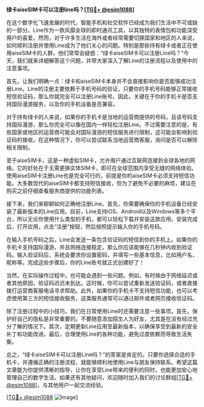 **绿卡aiseSIM卡可以注册line吗？[[TG💪+ @esim1088](https://t.me/s/esim1088)]**

在这个数字化飞速发展的时代，智能手机和社交软件已经成为我们生活中不可或缺的一部分。Line作为一款风靡全球的即时通讯工具，以其独特的表情包和功能深受用户的喜爱。然而，对于许多生活在海外或者经常需要切换国家和地区的人来说，如何顺利注册并使用Line成为了他们关心的问题。特别是那些持有绿卡或者正在使用aiseSIM卡的人群，他们常常会疑惑：“绿卡aiseSIM卡可以注册Line吗？”今天，我们就来详细解答这个问题，并带大家深入了解Line的注册流程以及使用中的注意事项。

首先，让我们明确一点：绿卡和aiseSIM卡本身并不会直接影响你是否能够成功注册Line。Line的注册主要依赖于手机号码的验证，只要你的手机号码能够正常接收短信验证码，那么你就完全可以注册Line账号。因此，关键在于你的手机卡是否支持国际漫游服务，以及你的手机设备是否兼容。

对于持有绿卡的人来说，如果你的手机卡是当地的运营商提供的号码，且该号码支持国际漫游，那么你完全可以像在国内一样轻松注册Line。不过需要注意的是，有些国家或地区的运营商可能会对国际漫游的短信服务进行限制，这可能会影响到验证码的接收。在这种情况下，你可以尝试联系当地运营商客服，询问是否可以解除相关限制。

至于aiseSIM卡，这是一种虚拟SIM卡，允许用户通过互联网连接到全球各地的网络。它的好处在于无需更换实体SIM卡，即可在全球范围内享受无缝的网络体验。使用aiseSIM卡注册Line也是完全可行的，前提是你的aiseSIM卡必须支持短信功能。大多数现代的aiseSIM卡都支持短信接收，但为了避免不必要的麻烦，建议在购买之前仔细查看服务商提供的功能列表。

接下来，我们来聊聊如何正确地注册Line。首先，你需要确保你的手机设备已经安装了最新版本的Line应用。目前，Line支持iOS、Android以及Windows等多个平台，所以无论你使用什么类型的手机，都可以轻松下载并安装这款应用。安装完成后，打开应用，点击“注册”按钮，然后按照提示输入你的手机号码。

在输入手机号码之后，Line会发送一条包含验证码的短信到你的手机上。如果你的手机卡支持国际漫游，并且网络连接稳定，那么你应该能够在几秒钟内收到验证码。输入验证码后，系统会要求你设置密码，并填写一些基本信息，比如用户名、昵称等。完成这些步骤后，你的Line账号就正式创建好了！

当然，在实际操作过程中，也可能会遇到一些问题。例如，有时候由于网络延迟或者其他原因，验证码迟迟未到达。这时候，你可以尝试重新发送验证码，或者直接拨打运营商客服电话寻求帮助。此外，如果你的手机卡不支持短信功能，也可以考虑使用第三方的短信接收服务，这类服务通常可以通过邮件或者网页接收验证码。

除了注册过程中的小技巧，我们在日常使用Line时还需要注意一些事项。首先，保护好自己的隐私是非常重要的。不要随意添加陌生人为好友，尤其是在没有经过充分了解的情况下。其次，定期更新Line应用至最新版本，以确保享受到最新的安全补丁和功能改进。最后，合理使用Line的各种功能，避免过度依赖而导致生活失衡。

总之，“绿卡aiseSIM卡可以注册Line吗？”的答案是肯定的。只要你选择合适的手机卡，并遵循正确的注册流程，就能够顺利地使用Line与朋友保持联系。希望这篇文章能为你提供清晰的指导，让你在享受Line带来的便利的同时，也能更加安心地管理自己的数字生活。如果还有其他疑问，欢迎随时加入我们的讨论群组[[TG💪+ @esim1088](https://t.me/s/esim1088)]，与其他用户一起交流经验。

[[TG💪+ @esim1088](https://t.me/s/esim1088) ![Image](https://i.postimg.cc/4NQfJmqS/Snipaste-2025-05-13-00-14-12.png)]